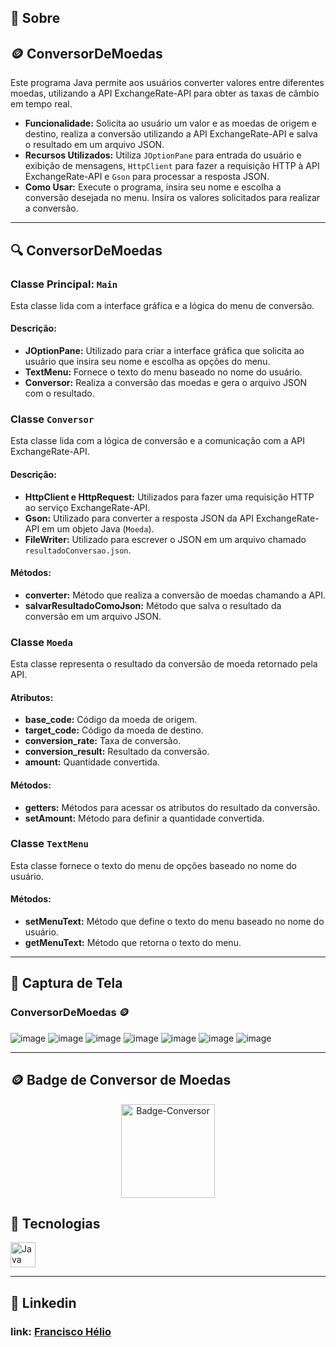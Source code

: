 ## 📝 Sobre

## 🪙 ConversorDeMoedas

Este programa Java permite aos usuários converter valores entre diferentes moedas, utilizando a API ExchangeRate-API para obter as taxas de câmbio em tempo real.

- **Funcionalidade:** Solicita ao usuário um valor e as moedas de origem e destino, realiza a conversão utilizando a API ExchangeRate-API e salva o resultado em um arquivo JSON.
- **Recursos Utilizados:** Utiliza `JOptionPane` para entrada do usuário e exibição de mensagens, `HttpClient` para fazer a requisição HTTP à API ExchangeRate-API e `Gson` para processar a resposta JSON.
- **Como Usar:** Execute o programa, insira seu nome e escolha a conversão desejada no menu. Insira os valores solicitados para realizar a conversão.

---

## 🔍 ConversorDeMoedas

### Classe Principal: `Main`

Esta classe lida com a interface gráfica e a lógica do menu de conversão.

#### Descrição:
- **JOptionPane:** Utilizado para criar a interface gráfica que solicita ao usuário que insira seu nome e escolha as opções do menu.
- **TextMenu:** Fornece o texto do menu baseado no nome do usuário.
- **Conversor:** Realiza a conversão das moedas e gera o arquivo JSON com o resultado.

### Classe `Conversor`

Esta classe lida com a lógica de conversão e a comunicação com a API ExchangeRate-API.

#### Descrição:
- **HttpClient e HttpRequest:** Utilizados para fazer uma requisição HTTP ao serviço ExchangeRate-API.
- **Gson:** Utilizado para converter a resposta JSON da API ExchangeRate-API em um objeto Java (`Moeda`).
- **FileWriter:** Utilizado para escrever o JSON em um arquivo chamado `resultadoConversao.json`.

#### Métodos:
- **converter:** Método que realiza a conversão de moedas chamando a API.
- **salvarResultadoComoJson:** Método que salva o resultado da conversão em um arquivo JSON.

### Classe `Moeda`

Esta classe representa o resultado da conversão de moeda retornado pela API.

#### Atributos:
- **base_code:** Código da moeda de origem.
- **target_code:** Código da moeda de destino.
- **conversion_rate:** Taxa de conversão.
- **conversion_result:** Resultado da conversão.
- **amount:** Quantidade convertida.

#### Métodos:
- **getters:** Métodos para acessar os atributos do resultado da conversão.
- **setAmount:** Método para definir a quantidade convertida.

### Classe `TextMenu`

Esta classe fornece o texto do menu de opções baseado no nome do usuário.

#### Métodos:
- **setMenuText:** Método que define o texto do menu baseado no nome do usuário.
- **getMenuText:** Método que retorna o texto do menu.

---

## 📸 Captura de Tela

### ConversorDeMoedas 🪙
![image](https://github.com/franciscgg/ConversorMoedas/assets/113110382/3515342b-be35-4971-81e7-92ec97cca4ea)
![image](https://github.com/franciscgg/ConversorMoedas/assets/113110382/d97579ea-4407-4689-a865-5523ad35eb02)
![image](https://github.com/franciscgg/ConversorMoedas/assets/113110382/01050f3a-5dd5-4b7a-9b2c-3aae5ac4e243)
![image](https://github.com/franciscgg/ConversorMoedas/assets/113110382/44f271ad-116d-4024-8e76-80b8c08d4d1a)
![image](https://github.com/franciscgg/ConversorMoedas/assets/113110382/6573a3bf-d351-4573-bf5f-1b97fb706731)
![image](https://github.com/franciscgg/ConversorMoedas/assets/113110382/f6323b99-74f9-4676-b25e-eadcce56c20f)
![image](https://github.com/franciscgg/ConversorMoedas/assets/113110382/b28c3bec-1598-46c2-9034-ab7c2ff4dc91)




---
## 🪙 Badge de Conversor de Moedas

<div align="center">
  <img src="https://github.com/franciscgg/ConversorMoedas/assets/113110382/bcd63aac-d812-4359-9a5e-6239fe063fa8" alt="Badge-Conversor" width="150">
</div>




## 🚀 Tecnologias

<div>
  <img src="https://cdn.jsdelivr.net/gh/devicons/devicon/icons/java/java-original.svg" alt="Java" title="Java" width="40" height="40"/>
</div>

---

## 💼 Linkedin

### link: [Francisco Hélio](https://www.linkedin.com/in/francisco-helio/)
